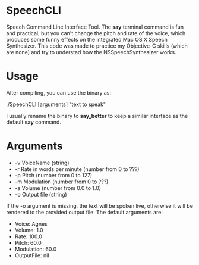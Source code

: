 SpeechCLI
=========

Speech Command Line Interface Tool.
The __say__ terminal command is fun and practical, but you can't change the pitch and rate of the voice, which produces some funny effects on the integrated Mac OS X Speech Synthesizer. This code was made to practice my Objective-C skills (which are none) and try to understad how the NSSpeechSynthesizer works.

Usage
=====

After compiling, you can use the binary as:

./SpeechCLI [arguments] "text to speak"

I usually rename the binary to __say_better__ to keep a similar interface as the default __say__ command.

Arguments
=========
* -v VoiceName (string)
* -r Rate in words per minute (number from 0 to ???)
* -p Pitch (number from 0 to 127)
* -m Modulation (number from 0 to ???)
* -a Volume (number from 0.0 to 1.0)
* -o Output file (string)
 
If the -o argument is missing, the text will be spoken live, otherwise it will be rendered to the provided output file.
The default arguments are:

* Voice: Agnes
* Volume: 1.0
* Rate: 100.0
* Pitch: 60.0
* Modulation: 60.0
* OutputFile: nil
